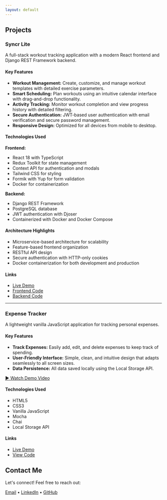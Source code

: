 ```yaml
---
layout: default
---
```


## Projects

### Syncr Lite

A full-stack workout tracking application with a modern React frontend and Django REST Framework backend.

#### Key Features

- **Workout Management:** Create, customize, and manage workout templates with detailed exercise parameters.
- **Smart Scheduling:** Plan workouts using an intuitive calendar interface with drag-and-drop functionality.
- **Activity Tracking:** Monitor workout completion and view progress history with detailed filtering.
- **Secure Authentication:** JWT-based user authentication with email verification and secure password management.
- **Responsive Design:** Optimized for all devices from mobile to desktop.

#### Technologies Used

**Frontend:**
- React 18 with TypeScript
- Redux Toolkit for state management
- Context API for authentication and modals
- Tailwind CSS for styling
- Formik with Yup for form validation
- Docker for containerization

**Backend:**
- Django REST Framework
- PostgreSQL database
- JWT authentication with Djoser
- Containerized with Docker and Docker Compose

#### Architecture Highlights

- Microservice-based architecture for scalability
- Feature-based frontend organization
- RESTful API design
- Secure authentication with HTTP-only cookies
- Docker containerization for both development and production


#### Links

- [Live Demo](https://mariella-arias.github.io/syncr-lite-ui)
- [Frontend Code](https://github.com/Mariella-Arias/syncr-lite-ui)
- [Backend Code](https://github.com/Mariella-Arias/syncr-lite-api)

---

### Expense Tracker

A lightweight vanilla JavaScript application for tracking personal expenses.

#### Key Features

- **Track Expenses:** Easily add, edit, and delete expenses to keep track of spending.
- **User-Friendly Interface:** Simple, clean, and intuitive design that adapts seamlessly to all screen sizes.
- **Data Persistence:** All data saved locally using the Local Storage API.

[▶️ Watch Demo Video](assets/videos/expense-tracker-demo.mp4)

#### Technologies Used

- HTML5
- CSS3
- Vanilla JavaScript
- Mocha
- Chai
- Local Storage API

#### Links

- [Live Demo](https://mariella-arias.github.io/expense-tracker)
- [View Code](https://github.com/mariella-arias/expense-tracker)


## Contact Me

Let's connect! Feel free to reach out:

[Email](mailto:arias.mariella1@gmail.com) • [LinkedIn](https://www.linkedin.com/in/mariella-arias/) • [GitHub](https://github.com/mariella-arias)
